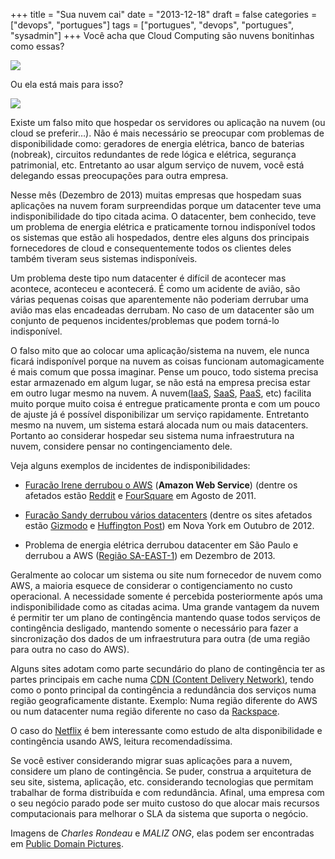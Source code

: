 +++
title = "Sua nuvem cai"
date = "2013-12-18"
draft = false
categories = ["devops", "portugues"]
tags = ["portugues", "devops", "portugues", "sysadmin"]
+++
Você acha que Cloud Computing são nuvens bonitinhas como essas?

![]( /images/clouds-33.jpg)

Ou ela está mais para isso?

![]( /images/thunderstorm-is-coming.jpg)

Existe um falso mito que hospedar os servidores ou aplicação na nuvem
(ou cloud se preferir…). Não é mais necessário se preocupar com
problemas de disponibilidade como: geradores de energia elétrica, banco
de baterias (nobreak), circuitos redundantes de rede lógica e elétrica,
segurança patrimonial, etc. Entretanto ao usar algum serviço de nuvem,
você está delegando essas preocupações para outra empresa.

Nesse mês (Dezembro de 2013) muitas empresas que hospedam suas
aplicações na nuvem foram surpreendidas porque um datacenter teve uma
indisponibilidade do tipo citada acima. O datacenter, bem conhecido,
teve um problema de energia elétrica e praticamente tornou indisponível
todos os sistemas que estão ali hospedados, dentre eles alguns dos
principais fornecedores de cloud e consequentemente todos os clientes
deles também tiveram seus sistemas indisponíveis.

Um problema deste tipo num datacenter é difícil de acontecer mas
acontece, aconteceu e acontecerá. É como um acidente de avião, são
várias pequenas coisas que aparentemente não poderiam derrubar uma avião
mas elas encadeadas derrubam. No caso de um datacenter são um conjunto
de pequenos incidentes/problemas que podem torná-lo indisponível.

O falso mito que ao colocar uma aplicação/sistema na nuvem, ele nunca
ficará indisponível porque na nuvem as coisas funcionam automagicamente
é mais comum que possa imaginar. Pense um pouco, todo sistema precisa
estar armazenado em algum lugar, se não está na empresa precisa estar em
outro lugar mesmo na nuvem. A nuvem([IaaS](https://en.wikipedia.org/wiki/Infrastructure_as_a_service#Infrastructure_as_a_service_.28IaaS.29),
[SaaS](https://en.wikipedia.org/wiki/Software_as_a_service),
[PaaS](https://en.wikipedia.org/wiki/Platform_as_a_service), etc)
facilita muito porque muito coisa é entregue praticamente pronta e com
um pouco de ajuste já é possível disponibilizar um serviço rapidamente.
Entretanto mesmo na nuvem, um sistema estará alocada num ou mais
datacenters. Portanto ao considerar hospedar seu sistema numa
infraestrutura na nuvem, considere pensar no contingenciamento dele.

Veja alguns exemplos de incidentes de indisponibilidades:

-   [Furacão Irene derrubou o AWS](https://www.geekwire.com/2011/amazon-web-services-bracing-hurricane-irene-virgina/)
    (**Amazon Web Service**) (dentre os afetados estão
    [Reddit](https://www.reddit.com/) e
    [FourSquare](https://pt.foursquare.com/) em Agosto de 2011.

-   [Furacão Sandy derrubou vários datacenters](https://www.zdnet.com/hurricane-sandy-knocks-out-nyc-data-centers-websites-services-down-7000006588/)
    (dentre os sites afetados estão [Gizmodo](https://gizmodo.com) e
    [Huffington Post](https://www.huffingtonpost.com/)) em Nova York em
    Outubro de 2012.

-   Problema de energia elétrica derrubou datacenter em São Paulo e
    derrubou a AWS ([Região SA-EAST-1](https://docs.aws.amazon.com/AWSEC2/latest/UserGuide/using-regions-availability-zones.html))
    em Dezembro de 2013.

Geralmente ao colocar um sistema ou site num fornecedor de nuvem como
AWS, a maioria esquece de considerar o contigenciamento no custo
operacional. A necessidade somente é percebida posteriormente após uma
indisponibilidade como as citadas acima. Uma grande vantagem da nuvem é
permitir ter um plano de contingência mantendo quase todos serviços de
contingência desligado, mantendo somente o necessário para fazer a
sincronização dos dados de um infraestrutura para outra (de uma região
para outra no caso do AWS).

Alguns sites adotam como parte secundário do plano de contingência ter
as partes principais em cache numa [CDN (Content Delivery Network)](https://en.wikipedia.org/wiki/Content_delivery_network), tendo
como o ponto principal da contingência a redundância dos serviços numa
região geograficamente distante. Exemplo: Numa região diferente do AWS
ou num datacenter numa região diferente no caso da
[Rackspace](https://www.rackspace.com).

O caso do [Netflix](https://techblog.netflix.com/2012/10/post-mortem-of-october-222012-aws.html)
é bem interessante como estudo de alta disponibilidade e contingência
usando AWS, leitura recomendadíssima.

Se você estiver considerando migrar suas aplicações para a nuvem,
considere um plano de contingência. Se puder, construa a arquitetura de
seu site, sistema, aplicação, etc. considerando tecnologias que permitam
trabalhar de forma distribuída e com redundância. Afinal, uma empresa
com o seu negócio parado pode ser muito custoso do que alocar mais
recursos computacionais para melhorar o SLA da sistema que suporta o
negócio.

Imagens de *Charles Rondeau* e *MALIZ ONG*, elas podem ser encontradas
em [Public Domain Pictures](https://www.publicdomainpictures.net).
